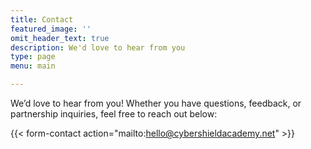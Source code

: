 ```yaml
---
title: Contact
featured_image: ''
omit_header_text: true
description: We'd love to hear from you
type: page
menu: main

---
```


We’d love to hear from you! Whether you have questions, feedback, or partnership inquiries, feel free to reach out below:

{{< form-contact action="mailto:hello@cybershieldacademy.net"  >}}